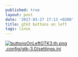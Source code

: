 ```yaml
---
published: true
layout: post
date: '2017-03-27 17:13 +0200'
title: gtk3 buttons on left
tags: linux
---
```

[![buttonsOnLeftGTK3.th.png](https://cdn.scrot.moe/images/2017/03/27/buttonsOnLeftGTK3.th.png)](https://cdn.scrot.moe/images/2017/03/27/buttonsOnLeftGTK3.png)  
[.config/gtk-3.0/settings.ini](https://github.com/brontosaurusrex/postbang/blob/master/.config/gtk-3.0/settings.ini)
